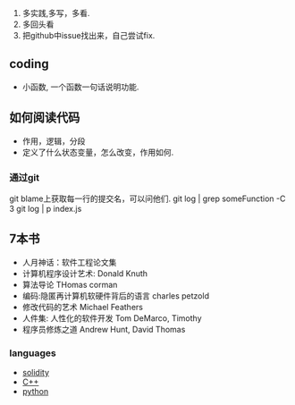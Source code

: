 1. 多实践,多写，多看.
2. 多回头看
3. 把github中issue找出来，自己尝试fix.

## coding
- 小函数, 一个函数一句话说明功能.

## 如何阅读代码
- 作用，逻辑，分段
- 定义了什么状态变量，怎么改变，作用如何.

### 通过git
git blame上获取每一行的提交名，可以问他们.
git log | grep someFunction -C 3
git log | p index.js


## 7本书
- 人月神话：软件工程论文集
- 计算机程序设计艺术: Donald Knuth
- 算法导论 THomas corman
- 编码:隐匿再计算机软硬件背后的语言 charles petzold
- 修改代码的艺术 Michael Feathers
- 人件集: 人性化的软件开发 Tom DeMarco, Timothy
- 程序员修炼之道 Andrew Hunt, David Thomas

### languages
- [solidity](https://github.com/kongcheng1400/WTF-Solidity)
- [C++](https://github.com/kongcheng1400/learn-cpp)
- [python](https://github.com/kongcheng1400/learn-python3/tree/main/cheatsheet)